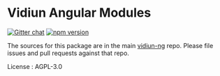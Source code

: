 # Vidiun Angular Modules

[![Gitter chat](https://badges.gitter.im/vidiun-ng/vidiun-ng.png)](https://gitter.im/vidiun-ng/vidiun-ng) [![npm version](https://badge.fury.io/js/%40vidiun-ng%2Fvidiun-common.svg)](https://badge.fury.io/js/%40vidiun-ng%2Fvidiun-common)

The sources for this package are in the main [vidiun-ng](https://github.com/vidiun/vidiun-ng) repo. Please file issues and pull requests against that repo.

License : AGPL-3.0